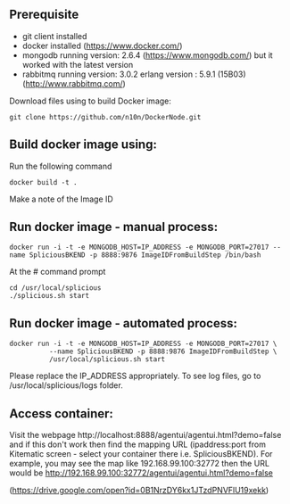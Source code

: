 ## Prerequisite
  - git client installed
  - docker installed (https://www.docker.com/)
  - mongodb running version: 2.6.4 (https://www.mongodb.com/) but it worked with the latest version
  - rabbitmq running version: 3.0.2 erlang version : 5.9.1 (15B03) (http://www.rabbitmq.com/)

Download files using to build Docker image: 

    git clone https://github.com/n10n/DockerNode.git

## Build docker image using: 
Run the following command 

    docker build -t .

  Make a note of the Image ID
 
## Run docker image - manual process: 

    docker run -i -t -e MONGODB_HOST=IP_ADDRESS -e MONGODB_PORT=27017 --name SpliciousBKEND -p 8888:9876 ImageIDFromBuildStep /bin/bash
  
At the # command prompt
    
    cd /usr/local/splicious
    ./splicious.sh start
  
## Run docker image - automated process: 

    docker run -i -t -e MONGODB_HOST=IP_ADDRESS -e MONGODB_PORT=27017 \
              --name SpliciousBKEND -p 8888:9876 ImageIDFromBuildStep \
              /usr/local/splicious.sh start
  
Please replace the IP_ADDRESS appropriately. To see log files, go to /usr/local/splicious/logs folder.

## Access container:

Visit the webpage http://localhost:8888/agentui/agentui.html?demo=false and if this don't work then find the mapping URL (ipaddress:port from Kitematic screen - select your container there i.e. SpliciousBKEND). For example, you may see the map like 192.168.99.100:32772 then the URL would be http://192.168.99.100:32772/agentui/agentui.html?demo=false

(https://drive.google.com/open?id=0B1NrzDY6kx1JTzdPNVFlU19xekk)
